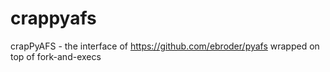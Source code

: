 crappyafs
=========

crapPyAFS - the interface of https://github.com/ebroder/pyafs wrapped on top of fork-and-execs

